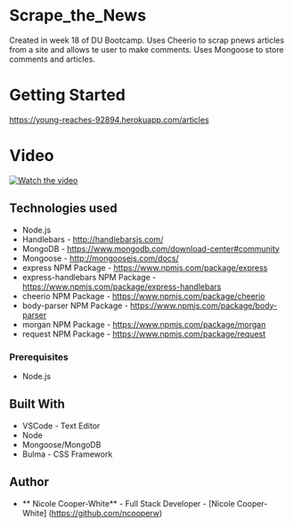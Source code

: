 # Scrape_the_News

Created in week 18 of DU Bootcamp. Uses Cheerio to scrap pnews articles from a site and allows te user to make comments. Uses Mongoose to store comments and articles.

# Getting Started
https://young-reaches-92894.herokuapp.com/articles

# Video
[![Watch the video](https://drive.google.com/file/d/1sAyQzZT1_0DtduOWuzQosOiSqTODdZYo/view?usp=sharing)](https://drive.google.com/file/d/1sAyQzZT1_0DtduOWuzQosOiSqTODdZYo/view?usp=sharing)

## Technologies used
- Node.js
- Handlebars - http://handlebarsjs.com/
- MongoDB - https://www.mongodb.com/download-center#community
- Mongoose - http://mongoosejs.com/docs/
- express NPM Package - https://www.npmjs.com/package/express
- express-handlebars NPM Package - https://www.npmjs.com/package/express-handlebars
- cheerio NPM Package - https://www.npmjs.com/package/cheerio
- body-parser NPM Package - https://www.npmjs.com/package/body-parser
- morgan NPM Package - https://www.npmjs.com/package/morgan
- request NPM Package - https://www.npmjs.com/package/request

### Prerequisites
- Node.js

## Built With
* VSCode - Text Editor
* Node
* Mongoose/MongoDB
* Bulma - CSS Framework

## Author

* ** Nicole Cooper-White** - Full Stack Developer - [Nicole Cooper-White]
(https://github.com/ncooperw)